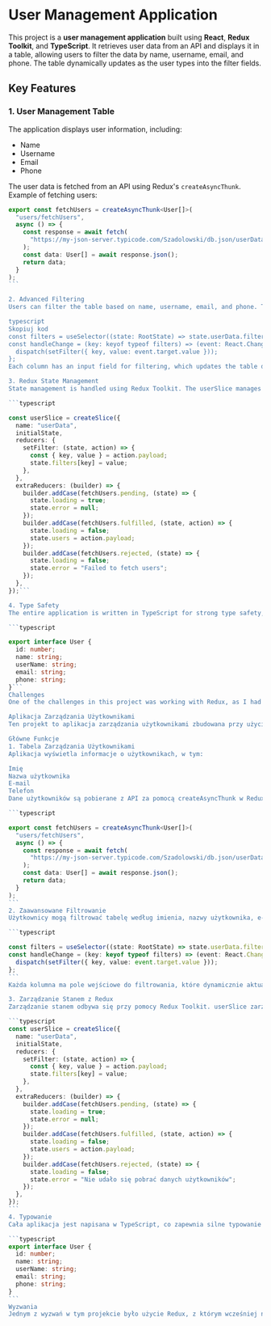 # User Management Application

This project is a **user management application** built using **React**, **Redux Toolkit**, and **TypeScript**. It retrieves user data from an API and displays it in a table, allowing users to filter the data by name, username, email, and phone. The table dynamically updates as the user types into the filter fields.

## Key Features

### 1. User Management Table

The application displays user information, including:

- Name
- Username
- Email
- Phone

The user data is fetched from an API using Redux's `createAsyncThunk`. Example of fetching users:

````typescript
export const fetchUsers = createAsyncThunk<User[]>(
  "users/fetchUsers",
  async () => {
    const response = await fetch(
      "https://my-json-server.typicode.com/Szadolowski/db.json/userData"
    );
    const data: User[] = await response.json();
    return data;
  }
);
```

2. Advanced Filtering
Users can filter the table based on name, username, email, and phone. The filtering logic is handled using Redux's useDispatch and useSelector:

typescript
Skopiuj kod
const filters = useSelector((state: RootState) => state.userData.filters);
const handleChange = (key: keyof typeof filters) => (event: React.ChangeEvent<HTMLInputElement>) => {
  dispatch(setFilter({ key, value: event.target.value }));
};
Each column has an input field for filtering, which updates the table dynamically.

3. Redux State Management
State management is handled using Redux Toolkit. The userSlice manages user data and filters:

```typescript

const userSlice = createSlice({
  name: "userData",
  initialState,
  reducers: {
    setFilter: (state, action) => {
      const { key, value } = action.payload;
      state.filters[key] = value;
    },
  },
  extraReducers: (builder) => {
    builder.addCase(fetchUsers.pending, (state) => {
      state.loading = true;
      state.error = null;
    });
    builder.addCase(fetchUsers.fulfilled, (state, action) => {
      state.loading = false;
      state.users = action.payload;
    });
    builder.addCase(fetchUsers.rejected, (state) => {
      state.loading = false;
      state.error = "Failed to fetch users";
    });
  },
});```

4. Type Safety
The entire application is written in TypeScript for strong type safety, minimizing runtime errors. Example of the User type:

```typescript

export interface User {
  id: number;
  name: string;
  userName: string;
  email: string;
  phone: string;
}```
Challenges
One of the challenges in this project was working with Redux, as I had not used it before. However, my ability to quickly learn new technologies allowed me to integrate it successfully without major issues.

Aplikacja Zarządzania Użytkownikami
Ten projekt to aplikacja zarządzania użytkownikami zbudowana przy użyciu React, Redux Toolkit i TypeScript. Pobiera ona dane użytkowników z API i wyświetla je w tabeli, umożliwiając filtrowanie według imienia, nazwy użytkownika, e-maila oraz telefonu. Tabela dynamicznie aktualizuje się, gdy użytkownik wpisuje dane w polach filtrowania.

Główne Funkcje
1. Tabela Zarządzania Użytkownikami
Aplikacja wyświetla informacje o użytkownikach, w tym:

Imię
Nazwa użytkownika
E-mail
Telefon
Dane użytkowników są pobierane z API za pomocą createAsyncThunk w Redux. Przykład pobierania użytkowników:

```typescript

export const fetchUsers = createAsyncThunk<User[]>(
  "users/fetchUsers",
  async () => {
    const response = await fetch(
      "https://my-json-server.typicode.com/Szadolowski/db.json/userData"
    );
    const data: User[] = await response.json();
    return data;
  }
);
```
2. Zaawansowane Filtrowanie
Użytkownicy mogą filtrować tabelę według imienia, nazwy użytkownika, e-maila i telefonu. Logika filtrowania jest zarządzana za pomocą useDispatch i useSelector:

```typescript

const filters = useSelector((state: RootState) => state.userData.filters);
const handleChange = (key: keyof typeof filters) => (event: React.ChangeEvent<HTMLInputElement>) => {
  dispatch(setFilter({ key, value: event.target.value }));
};
```
Każda kolumna ma pole wejściowe do filtrowania, które dynamicznie aktualizuje tabelę.

3. Zarządzanie Stanem z Redux
Zarządzanie stanem odbywa się przy pomocy Redux Toolkit. userSlice zarządza danymi użytkowników i filtrami:

```typescript
const userSlice = createSlice({
  name: "userData",
  initialState,
  reducers: {
    setFilter: (state, action) => {
      const { key, value } = action.payload;
      state.filters[key] = value;
    },
  },
  extraReducers: (builder) => {
    builder.addCase(fetchUsers.pending, (state) => {
      state.loading = true;
      state.error = null;
    });
    builder.addCase(fetchUsers.fulfilled, (state, action) => {
      state.loading = false;
      state.users = action.payload;
    });
    builder.addCase(fetchUsers.rejected, (state) => {
      state.loading = false;
      state.error = "Nie udało się pobrać danych użytkowników";
    });
  },
});
```
4. Typowanie
Cała aplikacja jest napisana w TypeScript, co zapewnia silne typowanie i minimalizuje błędy w czasie działania. Przykład typu User:

```typescript
export interface User {
  id: number;
  name: string;
  userName: string;
  email: string;
  phone: string;
}
```
Wyzwania
Jednym z wyzwań w tym projekcie było użycie Redux, z którym wcześniej nie miałem styczności. Jednak dzięki moim umiejętnościom szybkiej nauki, udało mi się skutecznie zintegrować Redux Toolkit bez większych problemów.
````
